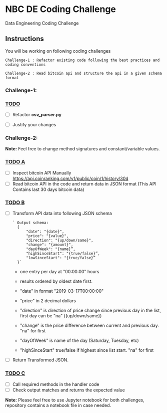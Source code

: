 # NBC DE Coding Challenge
Data Engineering Coding Challenge

## Instructions
You will be working on following coding challenges
    
    Challenge-1 : Refactor existing code following the best practices and coding conventions

    Challenge-2 : Read bitcoin api and structure the api in a given schema format

### Challenge-1:

### [TODO](https://github.com/nbcnews/DE-Coding-Challenge/blob/master/Challenge-1/src/csv_parser.py)
- [ ] Refactor **csv_parser.py** 
- [ ] Justify your changes


### Challenge-2:

**Note:** Feel free to change method signatures and constant/variable values.

### [TODO A](https://github.com/nbcnews/DE-Coding-Challenge/blob/master/Challenge-2/processor/process_content.py#L11)
- [ ] Inspect bitcoin API Manually https://api.coinranking.com/v1/public/coin/1/history/30d
- [ ] Read bitcoin API in the code and return data in JSON format (This API Contains last 30 days bitcoin data)

### [TODO B](https://github.com/nbcnews/DE-Coding-Challenge/blob/master/Challenge-2/processor/process_content.py#L30)
- [ ] Transform API data into following JSON schema

      ` Output schema:
        {
            "date": "{date}",
            "price": "{value}",
            "direction": "{up/down/same}",
            "change": "{amount}",
            "dayOfWeek": "{name}”,
            "highSinceStart": "{true/false}”,
            "lowSinceStart": "{true/false}”
        }`
  - one entry per day at "00:00:00" hours
 
  - results ordered by oldest date first.
 
  - "date" in format "2019-03-17T00:00:00"
 
  - "price" in 2 decimal dollars
 
  - "direction" is direction of price change since previous day in the list, first day can be "na" ({up/down/same})
 
  - "change" is the price difference between current and previous day. "na" for first
 
  - "dayOfWeek" is name of the day (Saturday, Tuesday, etc)
 
  - "highSinceStart" true/false if highest since list start. "na" for first

- [ ] Return Transformed JSON.

### [TODO C](https://github.com/nbcnews/DE-Coding-Challenge/blob/master/Challenge-2/processor/process_content.py#L41)
- [ ] Call required methods in the handler code
- [ ] Check output matches and returns the expected value 

**Note:** Please feel free to use Jupyter notebook for both challenges, repository contains a notebook file in case needed.
